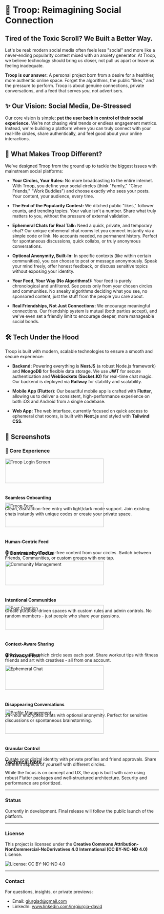 # 🚀 Troop: Reimagining Social Connection

## Tired of the Toxic Scroll? We Built a Better Way.

Let's be real: modern social media often feels less "social" and more like a never-ending popularity contest mixed with an anxiety generator. At Troop, we believe technology should bring us closer, not pull us apart or leave us feeling inadequate.

**Troop is our answer:** A personal project born from a desire for a healthier, more authentic online space. Forget the algorithms, the public "likes," and the pressure to perform. Troop is about genuine connections, private conversations, and a feed that serves *you*, not advertisers.

## ✨ Our Vision: Social Media, De-Stressed

Our core vision is simple: **put the user back in control of their social experience.** We're not chasing viral trends or endless engagement metrics. Instead, we're building a platform where you can truly connect with your real-life circles, share authentically, and feel good about your online interactions.

## 🎯 What Makes Troop Different?

We've designed Troop from the ground up to tackle the biggest issues with mainstream social platforms:

* **Your Circles, Your Rules:** No more broadcasting to the entire internet. With Troop, you define your social circles (think "Family," "Close Friends," "Work Buddies") and choose exactly who sees your posts. Your content, your audience, every time.

* **The End of the Popularity Contest:** We ditched public "likes," follower counts, and trending topics. Your value isn't a number. Share what truly matters to you, without the pressure of external validation.

* **Ephemeral Chats for Real Talk:** Need a quick, private, and temporary chat? Our unique ephemeral chat rooms let you connect instantly via a simple code or link. No accounts needed, no permanent history. Perfect for spontaneous discussions, quick collabs, or truly anonymous conversations.

* **Optional Anonymity, Built-In:** In specific contexts (like within certain communities), you can choose to post or message anonymously. Speak your mind freely, offer honest feedback, or discuss sensitive topics without exposing your identity.

* **Your Feed, Your Way (No Algorithms!):** Your feed is purely chronological and unfiltered. See posts only from your chosen circles and communities. No sneaky algorithms deciding what you see, no sponsored content, just the stuff from the people you care about.

* **Real Friendships, Not Just Connections:** We encourage meaningful connections. Our friendship system is mutual (both parties accept), and we've even set a friendly limit to encourage deeper, more manageable social bonds.

## 🛠️ Tech Under the Hood

Troop is built with modern, scalable technologies to ensure a smooth and secure experience:

* **Backend:** Powering everything is **NestJS** (a robust Node.js framework) and **MongoDB** for flexible data storage. We use **JWT** for secure authentication and **WebSockets (Socket.IO)** for real-time chat magic. Our backend is deployed via **Railway** for stability and scalability.

* **Mobile App (Flutter):** Our beautiful mobile app is crafted with **Flutter**, allowing us to deliver a consistent, high-performance experience on both iOS and Android from a single codebase.

* **Web App:** The web interface, currently focused on quick access to ephemeral chat rooms, is built with **Next.js** and styled with **Tailwind CSS**.

## 📸 Screenshots

### 🌟 Core Experience
<div style="display: flex; flex-wrap: wrap; gap: 20px; margin-bottom: 30px;">
  <div style="flex: 1; min-width: 300px;">
    <img src="/public/login_light-dark.png" width="80%" alt="Troop Login Screen"/>
    <h4>Seamless Onboarding</h4>
    <p>Clean, distraction-free entry with light/dark mode support. Join existing chats instantly with unique codes or create your private space.</p>
  </div>
  
  <div style="flex: 1; min-width: 300px;">
    <img src="/public/feed-good.png" width="80%" alt="Troop Feed"/>
    <h4>Human-Centric Feed</h4>
    <p>Chronological, algorithm-free content from your circles. Switch between Friends, Communities, or custom groups with one tap.</p>
  </div>
</div>

### 🏡 Community Focus
<div style="display: flex; flex-wrap: wrap; gap: 20px; margin-bottom: 30px;">
  <div style="flex: 1; min-width: 300px;">
    <img src="/public/Communities.png" width="80%" alt="Community Management"/>
    <h4>Intentional Communities</h4>
    <p>Create purpose-driven spaces with custom rules and admin controls. No random members - just people who share your passions.</p>
  </div>
  
  <div style="flex: 1; min-width: 300px;">
    <img src="/public/create_post-group.png" width="80%" alt="Post Creation"/>
    <h4>Context-Aware Sharing</h4>
    <p>Choose exactly which circle sees each post. Share workout tips with fitness friends and art with creatives - all from one account.</p>
  </div>
</div>

### 🔒 Privacy First
<div style="display: flex; flex-wrap: wrap; gap: 20px;">
  <div style="flex: 1; min-width: 300px;">
    <img src="/public/temporary_chat-group.png" width="80%" alt="Ephemeral Chat"/>
    <h4>Disappearing Conversations</h4>
    <p>24-hour encrypted chats with optional anonymity. Perfect for sensitive discussions or spontaneous brainstorming.</p>
  </div>
  
  <div style="flex: 1; min-width: 300px;">
    <img src="/public/profile-good.png" width="80%" alt="Profile Management"/>
    <h4>Granular Control</h4>
    <p>Curate your digital identity with private profiles and friend approvals. Share different aspects of yourself with different circles.</p>
  </div>
</div>


---

### Technical Note

While the focus is on concept and UX, the app is built with care using robust Flutter packages and well-structured architecture. Security and performance are prioritized.

---

### Status

Currently in development. Final release will follow the public launch of the platform.

---

### License

This project is licensed under the **Creative Commons Attribution-NonCommercial-NoDerivatives 4.0 International (CC BY-NC-ND 4.0)** License.

![License: CC BY-NC-ND 4.0](https://img.shields.io/badge/License-CC%20BY--NC--ND%204.0-lightgrey.svg)

---

### Contact

For questions, insights, or private previews:

- Email: [giurgiad@gmail.com](mailto:giurgiad@gmail.com)
- LinkedIn: www.linkedin.com/in/giurgia-david

